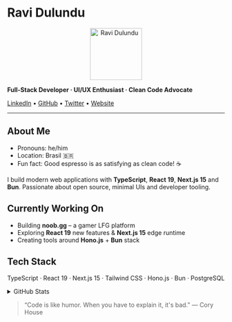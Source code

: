 # Ravi Dulundu

<div align="center">
  <img src="https://github.com/ravidulundu.png" alt="Ravi Dulundu" width="120" />
</div>

**Full-Stack Developer · UI/UX Enthusiast · Clean Code Advocate**

[LinkedIn](https://linkedin.com/in/ravidulundu) • [GitHub](https://github.com/ravidulundu) • [Twitter](https://twitter.com/ravidulundu) • [Website](https://ravidulundu.me)

---

## About Me

- Pronouns: he/him  
- Location: Brasil 🇧🇷  
- Fun fact: Good espresso is as satisfying as clean code! ☕

I build modern web applications with **TypeScript**, **React 19**, **Next.js 15** and **Bun**. Passionate about open source, minimal UIs and developer tooling.

## Currently Working On

- Building **noob.gg** – a gamer LFG platform  
- Exploring **React 19** new features & **Next.js 15** edge runtime  
- Creating tools around **Hono.js** + **Bun** stack  

## Tech Stack

TypeScript · React 19 · Next.js 15 · Tailwind CSS · Hono.js · Bun · PostgreSQL

<details>
  <summary>GitHub Stats</summary>

  <p align="center">
    <img src="https://github-readme-stats.vercel.app/api?username=ravidulundu&show_icons=true&theme=dark&hide_border=true" alt="GitHub Stats" />
    <img src="https://github-readme-stats.vercel.app/api/top-langs/?username=ravidulundu&layout=compact&theme=dark&hide_border=true" alt="Top Languages" />
  </p>
</details>

> “Code is like humor. When you have to explain it, it's bad.” — Cory House
